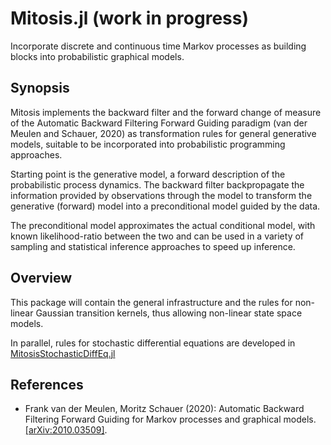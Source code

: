 # Mitosis.jl (work in progress)

Incorporate discrete and continuous time Markov processes as building blocks into probabilistic graphical models.

## Synopsis

Mitosis implements the backward filter and the forward change of measure  of the Automatic Backward Filtering Forward Guiding paradigm  (van der Meulen and Schauer, 2020) as transformation rules for general generative models,  suitable to be incorporated into probabilistic programming approaches.

Starting point is the generative model, a forward description of the probabilistic process dynamics. The backward filter backpropagate the information provided by observations through the model to transform the generative (forward) model into a preconditional model guided by the data. 

The preconditional model approximates the actual conditional model, with known likelihood-ratio between the two and can be used in a variety of sampling and statistical inference approaches to speed up inference.

## Overview

This package will contain the general infrastructure and the rules for non-linear Gaussian transition kernels, thus allowing non-linear state space models.

In parallel, rules for stochastic differential equations are developed in [MitosisStochasticDiffEq.jl](https://github.com/mschauer/MitosisStochasticDiffEq.jl)



## References

* Frank van der Meulen, Moritz Schauer (2020): Automatic Backward Filtering Forward Guiding for Markov processes and graphical models. [[arXiv:2010.03509]](https://arxiv.org/abs/2010.03509).
